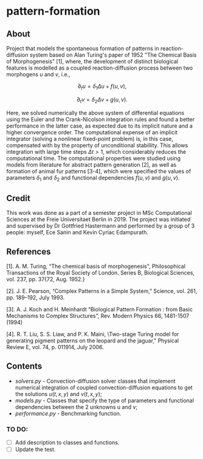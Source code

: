 # pattern-formation

## About

Project that models the spontaneous formation of patterns in reaction-diffusion system 
based on Alan Turing's paper of 1952 "The Chemical Basis of Morphogenesis" [1], where,
the development of distinct biological features is modelled as a 
coupled reaction-diffusion process between two morphogens $u$ and $v$, i.e.,

$$
\partial_{t} u = \delta_{1} \Delta u + f(u,v),
$$

$$
\partial_{t} v = \delta_{2} \Delta v + g(u,v).
$$

Here, we solved numerically the above system of differential equations using the
Euler and the Crank-Nicolson integration rules and found a better performance
in the latter case, as expected due to its implicit nature and a higher convergence order.
The computational expense of an implicit integrator (solving a nonlinear fixed-point problem)
is, in this case, compensated with by the property of unconditional stabillity.
This allows integration with large time steps $\Delta t > 1$, which considerably reduces the computational time. 
The computational properties were studied using models from literature for abstract pattern generation [2], as
well as formation of animal fur patterns [3-4], which were specified the values of parameters $\delta_{1}$ and $\delta_{2}$
and functional dependencies $f(u,v)$ and $g(u,v)$. 

## Credit
This work was done as a part of a semester project in MSc Computational Sciences at the Freie Universitaet Berlin in 2019. The project was initiated and supervised by Dr Gottfried Hastermann and performed by a group of 3 people: myself, Ece Sanin and Kevin Cyriac Edampurath. 


## References

[1]. A. M. Turing, “The chemical basis of morphogenesis", Philosophical Transactions of the Royal Society of London. Series B, Biological Sciences, vol. 237, pp. 37{72, Aug. 1952.} 

[2]. J. E. Pearson, “Complex Patterns in a Simple System,” Science, vol. 261, pp. 189–192, July 1993. 		

[3]. A. J. Koch and H. Meinhardt “Biological Pattern Formation : from Basic Mechanisms to Complex Structures”, Rev. Modern Physics 66, 1481-1507 (1994)

[4]. R. T. Liu, S. S. Liaw, and P. K. Maini, \Two-stage Turing model for generating pigment patterns on the leopard and the jaguar," Physical Review E, vol. 74, p. 011914, July 2006.

## Contents

- *solvers.py* - Convection-diffusion solver classes that implement numerical integration of coupled convection-diffusion
equations to get the solutions $u(t,x,y)$ and $v(t,x,y)$;
- *models.py* - Classes that specify the type of parameters and functional dependencies between the 2 unknowns u and v;
- *performance.py* - Benchmarking function.


### TO DO:
- [ ] Add description to classes and functions.
- [ ] Update the test.
